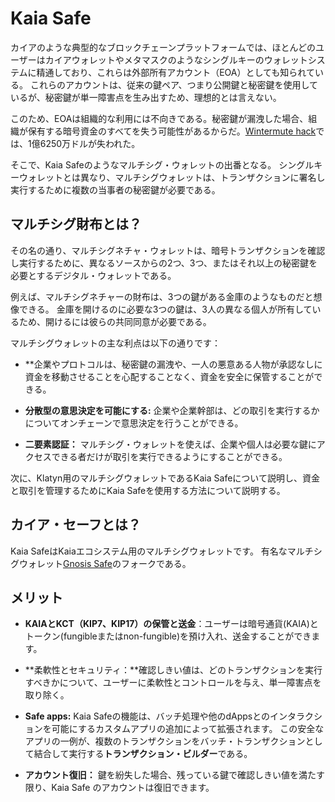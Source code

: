 # Kaia Safe

カイアのような典型的なブロックチェーンプラットフォームでは、ほとんどのユーザーはカイアウォレットやメタマスクのようなシングルキーのウォレットシステムに精通しており、これらは外部所有アカウント（EOA）としても知られている。 これらのアカウントは、従来の鍵ペア、つまり公開鍵と秘密鍵を使用しているが、秘密鍵が単一障害点を生み出すため、理想的とは言えない。

このため、EOAは組織的な利用には不向きである。秘密鍵が漏洩した場合、組織が保有する暗号資金のすべてを失う可能性があるからだ。[Wintermute hack](https://www.certik.com/resources/blog/uGiY0j3hwOzQOMcDPGoz9-wintermute-hack-)では、1億6250万ドルが失われた。

そこで、Kaia Safeのようなマルチシグ・ウォレットの出番となる。 シングルキーウォレットとは異なり、マルチシグウォレットは、トランザクションに署名し実行するために複数の当事者の秘密鍵が必要である。

## マルチシグ財布とは？ <a id="What are Multisig Wallets"></a>

その名の通り、マルチシグネチャ・ウォレットは、暗号トランザクションを確認し実行するために、異なるソースからの2つ、3つ、またはそれ以上の秘密鍵を必要とするデジタル・ウォレットである。

例えば、マルチシグネチャーの財布は、3つの鍵がある金庫のようなものだと想像できる。 金庫を開けるのに必要な3つの鍵は、3人の異なる個人が所有しているため、開けるには彼らの共同同意が必要である。

マルチシグウォレットの主な利点は以下の通りです：

- \*\*企業やプロトコルは、秘密鍵の漏洩や、一人の悪意ある人物が承認なしに資金を移動させることを心配することなく、資金を安全に保管することができる。

- **分散型の意思決定を可能にする:** 企業や企業幹部は、どの取引を実行するかについてオンチェーンで意思決定を行うことができる。

- **二要素認証：** マルチシグ・ウォレットを使えば、企業や個人は必要な鍵にアクセスできる者だけが取引を実行できるようにすることができる。

次に、Klatyn用のマルチシグウォレットであるKaia Safeについて説明し、資金と取引を管理するためにKaia Safeを使用する方法について説明する。

## カイア・セーフとは？ <a id="What is Kaia Safe"></a>

Kaia SafeはKaiaエコシステム用のマルチシグウォレットです。 有名なマルチシグウォレット[Gnosis Safe](https://gnosis-safe.io/)のフォークである。

## メリット<a id="Benefits of Kaia Safe"></a>

- **KAIAとKCT（KIP7、KIP17）の保管と送金**：ユーザーは暗号通貨(KAIA)とトークン(fungibleまたはnon-fungible)を預け入れ、送金することができます。

- \*\*柔軟性とセキュリティ：\*\*確認しきい値は、どのトランザクションを実行すべきかについて、ユーザーに柔軟性とコントロールを与え、単一障害点を取り除く。

- **Safe apps:** Kaia Safeの機能は、バッチ処理や他のdAppsとのインタラクションを可能にするカスタムアプリの追加によって拡張されます。 この安全なアプリの一例が、複数のトランザクションをバッチ・トランザクションとして結合して実行する**トランザクション・ビルダー**である。

- **アカウント復旧：** 鍵を紛失した場合、残っている鍵で確認しきい値を満たす限り、Kaia Safe のアカウントは復旧できます。
